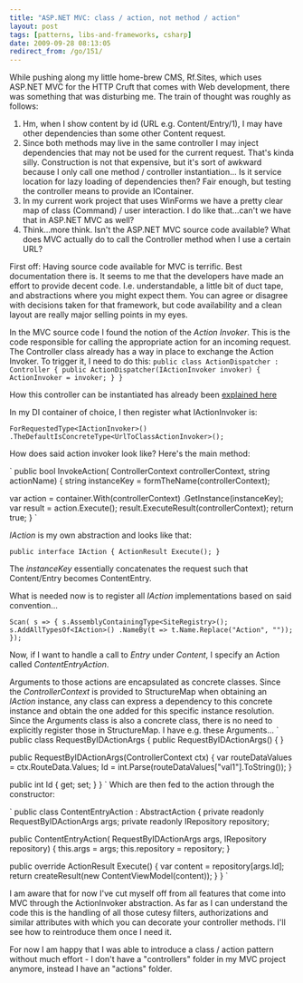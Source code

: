 ```yaml
---
title: "ASP.NET MVC: class / action, not method / action"
layout: post
tags: [patterns, libs-and-frameworks, csharp]
date: 2009-09-28 08:13:05
redirect_from: /go/151/
---
```


While pushing along my little home-brew CMS, Rf.Sites, which uses ASP.NET MVC for the HTTP Cruft that comes with Web development, there was something that was disturbing me. The train of thought was roughly as follows:

1.  Hm, when I show content by id (URL e.g. Content/Entry/1), I may have other dependencies than some other Content request.
2.  Since both methods may live in the same controller I may inject dependencies that may not be used for the current request. That's kinda silly. Construction is not that expensive, but it's sort of awkward because I only call one method / controller instantiation...
Is it service location for lazy loading of dependencies then? Fair enough, but testing the controller means to provide an IContainer.
3.  In my current work project that uses WinForms we have a pretty clear map of class (Command) / user interaction. I do like that...can't we have that in ASP.NET MVC as well?
4.  Think...more think. Isn't the ASP.NET MVC source code available? What does MVC actually do to call the Controller method when I use a certain URL?

First off: Having source code available for MVC is terrific. Best documentation there is. It seems to me that the developers have made an effort to provide decent code. I.e. understandable, a little bit of duct tape, and abstractions where you might expect them. You can agree or disagree with decisions taken for that framework, but code availability and a clean layout are really major selling points in my eyes.

In the MVC source code I found the notion of the _Action Invoker_. This is the code responsible for calling the appropriate action for an incoming request. The Controller class already has a way in place to exchange the Action Invoker. To trigger it, I need to do this:
`
public class ActionDispatcher : Controller
{
  public ActionDispatcher(IActionInvoker invoker)
  {
    ActionInvoker = invoker;
  }
}
`

How this controller can be instantiated has already been [explained here](http://haacked.com/archive/2007/12/07/tdd-and-dependency-injection-with-asp.net-mvc.aspx)

In my DI container of choice, I then register what IActionInvoker is:

`
ForRequestedType<IActionInvoker>()
  .TheDefaultIsConcreteType<UrlToClassActionInvoker>();
`

How does said action invoker look like? Here's the main method:

`
public bool InvokeAction(
  ControllerContext controllerContext, 
  string actionName)
{
  string instanceKey = formTheName(controllerContext);

  var action = container.With(controllerContext)
    .GetInstance<IAction>(instanceKey);
  var result = action.Execute();
  result.ExecuteResult(controllerContext);
  return true;
}
`

_IAction_ is my own abstraction and looks like that:

`
public interface IAction
{
  ActionResult Execute();
}
`

The _instanceKey_ essentially concatenates the request such that Content/Entry becomes ContentEntry.

What is needed now is to register all _IAction_ implementations based on said convention...

`
Scan(
  s =>
  {
    s.AssemblyContainingType<SiteRegistry>();
    s.AddAllTypesOf<IAction>()
      .NameBy(t => t.Name.Replace("Action", ""));
  });
`

Now, if I want to handle a call to _Entry_ under _Content_, I specify 
an Action called _ContentEntryAction_.

Arguments to those actions are encapsulated as concrete classes. Since the _ControllerContext_ is provided to StructureMap when obtaining an _IAction_ instance, any class can express a dependency to this concrete instance and obtain the one added for this specific instance resolution. Since the Arguments class is also a concrete class, there is no need to explicitly register those in StructureMap. I have e.g. these Arguments...
`
public class RequestByIDActionArgs
{
  public RequestByIDActionArgs() { }

  public RequestByIDActionArgs(ControllerContext ctx)
  {
    var routeDataValues = ctx.RouteData.Values;
    Id = int.Parse(routeDataValues["val1"].ToString());
  }

  public int Id { get; set; }
}
`
Which are then fed to the action through the constructor:

`
public class ContentEntryAction : AbstractAction
{
  private readonly RequestByIDActionArgs args;
  private readonly IRepository<Content> repository;

  public ContentEntryAction(
    RequestByIDActionArgs args, 
    IRepository<Content> repository)
  {
    this.args = args;
    this.repository = repository;
  }

  public override ActionResult Execute()
  {
    var content = repository[args.Id];
    return createResult(new ContentViewModel(content));
  }
}
`

I am aware that for now I've cut myself off from all features that come into MVC through the ActionInvoker abstraction. As far as I can understand the code this is the handling of all those cutesy filters, authorizations and similar attributes with which you can decorate your controller methods. I'll see how to reintroduce them once I need it. 

For now I am happy that I was able to introduce a class / action pattern without much effort - I don't have a "controllers" folder in my MVC project anymore, instead I have an "actions" folder.